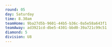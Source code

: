 ```yaml
---
round: 05
day: Saturday
time: 8.30am
teamHome: 9ba27d5b-9601-44b5-b36c-0a5e58a643f1
teamAway: ad3921cd-dbe5-4301-bbd0-39a721c99c51
diamond: 5
division: U8
---
```

